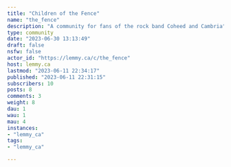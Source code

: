 ```yaml
---
title: "Children of the Fence" 
name: "the_fence"
description: "A community for fans of the rock band Coheed and Cambria"
type: community
date: "2023-06-30 13:13:49"
draft: false
nsfw: false
actor_id: "https://lemmy.ca/c/the_fence"
host: lemmy.ca
lastmod: "2023-06-11 22:34:17"
published: "2023-06-11 22:31:15"
subscribers: 10
posts: 8
comments: 3
weight: 8
dau: 1
wau: 1
mau: 4
instances:
- "lemmy_ca"
tags: 
- "lemmy_ca"

---
```

